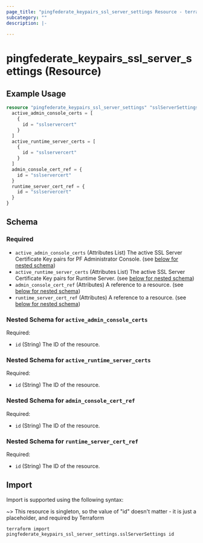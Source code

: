 ```yaml
---
page_title: "pingfederate_keypairs_ssl_server_settings Resource - terraform-provider-pingfederate"
subcategory: ""
description: |-
  
---
```


# pingfederate_keypairs_ssl_server_settings (Resource)



## Example Usage

```terraform
resource "pingfederate_keypairs_ssl_server_settings" "sslServerSettings" {
  active_admin_console_certs = [
    {
      id = "sslservercert"
    }
  ]
  active_runtime_server_certs = [
    {
      id = "sslservercert"
    }
  ]
  admin_console_cert_ref = {
    id = "sslservercert"
  }
  runtime_server_cert_ref = {
    id = "sslservercert"
  }
}
```

<!-- schema generated by tfplugindocs -->
## Schema

### Required

- `active_admin_console_certs` (Attributes List) The active SSL Server Certificate Key pairs for PF Administrator Console. (see [below for nested schema](#nestedatt--active_admin_console_certs))
- `active_runtime_server_certs` (Attributes List) The active SSL Server Certificate Key pairs for Runtime Server. (see [below for nested schema](#nestedatt--active_runtime_server_certs))
- `admin_console_cert_ref` (Attributes) A reference to a resource. (see [below for nested schema](#nestedatt--admin_console_cert_ref))
- `runtime_server_cert_ref` (Attributes) A reference to a resource. (see [below for nested schema](#nestedatt--runtime_server_cert_ref))

<a id="nestedatt--active_admin_console_certs"></a>
### Nested Schema for `active_admin_console_certs`

Required:

- `id` (String) The ID of the resource.


<a id="nestedatt--active_runtime_server_certs"></a>
### Nested Schema for `active_runtime_server_certs`

Required:

- `id` (String) The ID of the resource.


<a id="nestedatt--admin_console_cert_ref"></a>
### Nested Schema for `admin_console_cert_ref`

Required:

- `id` (String) The ID of the resource.


<a id="nestedatt--runtime_server_cert_ref"></a>
### Nested Schema for `runtime_server_cert_ref`

Required:

- `id` (String) The ID of the resource.

## Import

Import is supported using the following syntax:

~> This resource is singleton, so the value of "id" doesn't matter - it is just a placeholder, and required by Terraform

```shell
terraform import pingfederate_keypairs_ssl_server_settings.sslServerSettings id
```